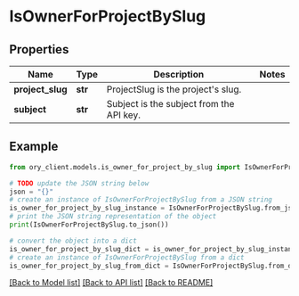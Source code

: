 # IsOwnerForProjectBySlug


## Properties

Name | Type | Description | Notes
------------ | ------------- | ------------- | -------------
**project_slug** | **str** | ProjectSlug is the project&#39;s slug. | 
**subject** | **str** | Subject is the subject from the API key. | 

## Example

```python
from ory_client.models.is_owner_for_project_by_slug import IsOwnerForProjectBySlug

# TODO update the JSON string below
json = "{}"
# create an instance of IsOwnerForProjectBySlug from a JSON string
is_owner_for_project_by_slug_instance = IsOwnerForProjectBySlug.from_json(json)
# print the JSON string representation of the object
print(IsOwnerForProjectBySlug.to_json())

# convert the object into a dict
is_owner_for_project_by_slug_dict = is_owner_for_project_by_slug_instance.to_dict()
# create an instance of IsOwnerForProjectBySlug from a dict
is_owner_for_project_by_slug_from_dict = IsOwnerForProjectBySlug.from_dict(is_owner_for_project_by_slug_dict)
```
[[Back to Model list]](../README.md#documentation-for-models) [[Back to API list]](../README.md#documentation-for-api-endpoints) [[Back to README]](../README.md)


